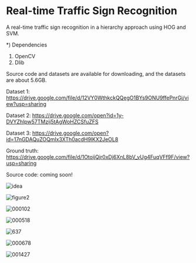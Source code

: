 # Real-time Traffic Sign Recognition

A real-time traffic sign recognition in a hierarchy approach using HOG and SVM.

*) Dependencies
1) OpenCV
2) Dlib

Source code and datasets are available for downloading, and the datasets are about 5.6GB.

Dataset 1: https://drive.google.com/file/d/12VY0WthkckQQegO1BYs9ONU9ffePnrGj/view?usp=sharing

Dataset 2: https://drive.google.com/open?id=1y-DVYZhlpw57TMzij5tAgWoHZCSfuZFS

Dataset 3: https://drive.google.com/open?id=17nGDAQuZOQmIx3XTh0acdH9lKX2JeOL8

Ground truth: https://drive.google.com/file/d/1OtoijQjr0xDj6XnL8bV_vUg4FuqVFf9F/view?usp=sharing

Source code: coming soon!

![idea](https://user-images.githubusercontent.com/29675793/38183593-874c9414-367c-11e8-8a1e-d4eac64add0f.jpg)



![figure2](https://user-images.githubusercontent.com/29675793/38183594-879314fc-367c-11e8-9784-21a96a265b4d.png)


![000102](https://user-images.githubusercontent.com/29675793/38183635-f9d42150-367c-11e8-9d7e-9ce2b7712886.jpg)


![000518](https://user-images.githubusercontent.com/29675793/38183636-fa239a64-367c-11e8-9b55-2d32ba735b29.jpg)


![637](https://user-images.githubusercontent.com/29675793/38183637-fa52516a-367c-11e8-9615-3b576a2c76c4.jpg)


![000678](https://user-images.githubusercontent.com/29675793/38183638-fa7ed690-367c-11e8-8079-32d1031951dd.jpg)


![001427](https://user-images.githubusercontent.com/29675793/38183639-faa96d4c-367c-11e8-93f6-234e85ab52da.jpg)
